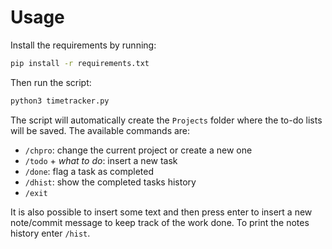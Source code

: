 # Usage

Install the requirements by running: 
```bash
pip install -r requirements.txt
```
Then run the script:
```bash
python3 timetracker.py
```
The script will automatically create the `Projects` folder where the to-do lists will be saved.
The available commands are:

* `/chpro`: change the current project or create a new one
* `/todo` + *what to do*: insert a new task 
* `/done`: flag a task as completed
* `/dhist`: show the completed tasks history
* `/exit`

It is also possible to insert some text and then press enter to insert a new note/commit message to keep track of the work done. To print the notes history enter `/hist`. 